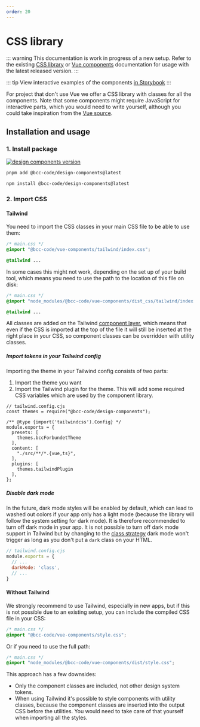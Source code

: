 ```yaml
---
order: 20
---
```

# CSS library
::: warning
This documentation is work in progress of a new setup. Refer to the existing [CSS library](../css-library/README.md) or [Vue components](../vue-components/README.md) documentation for usage with the latest released version.
:::

::: tip
View interactive examples of the components [in Storybook](https://vue-components-storybook.developer.bcc.no)
:::

For project that don't use Vue we offer a CSS library with classes for all the components. Note that some components might require JavaScript for interactive parts, which you would need to write yourself, although you could take inspiration from the [Vue source](https://github.com/bcc-code/bcc-design-components/tree/main/src/components).

## Installation and usage
### 1. Install package
[![design components version](https://img.shields.io/npm/v/@bcc-code/design-components/latest?label=%40bcc-code%2Fdesign-components)](https://github.com/bcc-code/bcc-design-components/releases)

<CodeGroup>
  <CodeGroupItem title="PNPM" active>

```sh
pnpm add @bcc-code/design-components@latest
```
  </CodeGroupItem>

  <CodeGroupItem title="NPM">

```sh
npm install @bcc-code/design-components@latest
```

  </CodeGroupItem>
</CodeGroup>

### 2. Import CSS
#### Tailwind
You need to import the CSS classes in your main CSS file to be able to use them:

```css
/* main.css */
@import "@bcc-code/vue-components/tailwind/index.css";

@tailwind ...
```

In some cases this might not work, depending on the set up of your build tool, which means you need to use the path to the location of this file on disk:

```css
/* main.css */
@import "node_modules/@bcc-code/vue-components/dist_css/tailwind/index.css";

@tailwind ...
```

All classes are added on the Tailwind [component layer](https://tailwindcss.com/docs/adding-custom-styles#using-css-and-layer), which means that even if the CSS is imported at the top of the file it will still be inserted at the right place in your CSS, so component classes can be overridden with utility classes.

##### Import tokens in your Tailwind config
Importing the theme in your Tailwind config consists of two parts:

1. Import the theme you want
2. Import the Tailwind plugin for the theme. This will add some required CSS variables which are used by the component library.

```js{2,6-8,13}
// tailwind.config.cjs
const themes = require("@bcc-code/design-components");

/** @type {import('tailwindcss').Config} */
module.exports = {
  presets: [
    themes.bccForbundetTheme
  ],
  content: [
    "./src/**/*.{vue,ts}",
  ],
  plugins: [
    themes.tailwindPlugin
  ],
};
```

##### Disable dark mode
In the future, dark mode styles will be enabled by default, which can lead to washed out colors if your app only has a light mode (because the library will follow the system setting for dark mode). It is therefore recommended to turn off dark mode in your app. It is not possible to turn off dark mode support in Tailwind but by changing to the [class strategy](https://tailwindcss.com/docs/dark-mode#toggling-dark-mode-manually) dark mode won't trigger as long as you don't put a `dark` class on your HTML.

```js
// tailwind.config.cjs
module.exports = {
  // ...
  darkMode: 'class',
  // ...
}
```

#### Without Tailwind
We strongly recommend to use Tailwind, especially in new apps, but if this is not possible due to an existing setup, you can include the compiled CSS file in your CSS:

```css
/* main.css */
@import "@bcc-code/vue-components/style.css";
```

Or if you need to use the full path:

```css
/* main.css */
@import "node_modules/@bcc-code/vue-components/dist/style.css";
```

This approach has a few downsides:
  - Only the component classes are included, not other design system tokens.
  - When using Tailwind it's possible to style components with utility classes, because the component classes are inserted into the output CSS before the utilities. You would need to take care of that yourself when importing all the styles.



